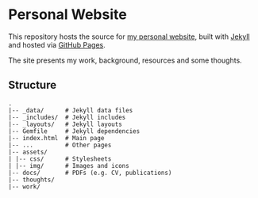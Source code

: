 # Personal Website

This repository hosts the source for [my personal website](https://kubrian.github.io), built with [Jekyll](https://jekyllrb.com/) and hosted via [GitHub Pages](https://pages.github.com/).

The site presents my work, background, resources and some thoughts.

## Structure
    .
    |-- _data/      # Jekyll data files
    |-- _includes/  # Jekyll includes
    |-- _layouts/   # Jekyll layouts
    |-- Gemfile     # Jekyll dependencies
    |-- index.html  # Main page
    |-- ...         # Other pages
    |-- assets/
    | |-- css/      # Stylesheets
    | |-- img/      # Images and icons
    |-- docs/       # PDFs (e.g. CV, publications)
    |-- thoughts/
    |-- work/
